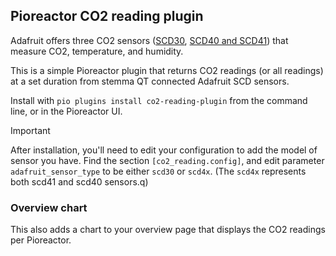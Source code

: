 ## Pioreactor CO2 reading plugin

Adafruit offers three CO2 sensors ([SCD30](https://www.adafruit.com/product/4867), [SCD40 and SCD41](https://learn.adafruit.com/adafruit-scd-40-and-scd-41)) that measure CO2, temperature, and humidity.

This is a simple Pioreactor plugin that returns CO2 readings (or all readings) at a set duration from stemma QT connected Adafruit SCD sensors.

Install with `pio plugins install co2-reading-plugin` from the command line, or in the Pioreactor UI.

> [!IMPORTANT]
> After installation, you'll need to edit your configuration to add the model of sensor you have. Find the section `[co2_reading.config]`, and edit parameter `adafruit_sensor_type` to be either `scd30` or  `scd4x`. (The `scd4x` represents both scd41 and scd40 sensors.q)


### Overview chart

This also adds a chart to your overview page that displays the CO2 readings per Pioreactor.
